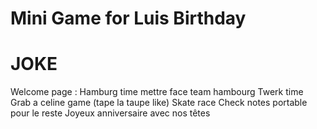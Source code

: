 # Mini Game for Luis Birthday
# JOKE

Welcome page : Hamburg time
mettre face team hambourg
Twerk time
Grab a celine game (tape la taupe like)
Skate race
Check notes portable pour le reste
Joyeux anniversaire avec nos têtes
